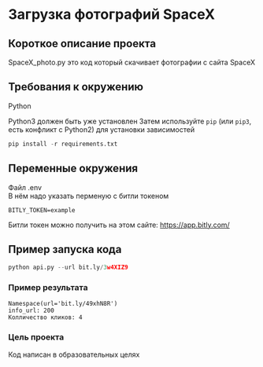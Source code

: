 # Загрузка фотографий SpaceX

## Короткое описание проекта
SpaceX_photo.py это код который скачивает фотографии с сайта SpaceX

## Требования к окружению
Python

Python3 должен быть уже установлен 
Затем используйте `pip` (или `pip3`, есть конфликт с Python2) для установки зависимостей
```python
pip install -r requirements.txt
```

## Переменные окружения
Файл .env      
В нём надо указать перменую с битли токеном
```
BITLY_TOKEN=example
```

Битли токен можно получить на этом сайте: https://app.bitly.com/

## Пример запуска кода
```python
python api.py --url bit.ly/3w4XIZ9
```

### Пример результата
```
Namespace(url='bit.ly/49xhN8R')
info_url: 200
Колличество кликов: 4
```





### Цель проекта

Код написан в образовательных целях
